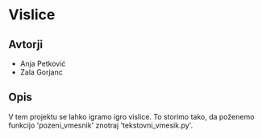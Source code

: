 # Vislice

## Avtorji

* Anja Petković
* Zala Gorjanc

## Opis

V tem projektu se lahko igramo igro vislice.
To storimo tako, da poženemo funkcijo 'pozeni_vmesnik' znotraj 'tekstovni_vmesik.py'.
